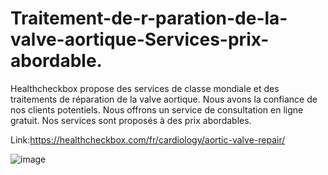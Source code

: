 # Traitement-de-r-paration-de-la-valve-aortique-Services-prix-abordable.
Healthcheckbox propose des services de classe mondiale et des traitements de réparation de la valve aortique. Nous avons la confiance de nos clients potentiels. Nous offrons un service de consultation en ligne gratuit. Nos services sont proposés à des prix abordables.

Link:https://healthcheckbox.com/fr/cardiology/aortic-valve-repair/

![image](https://github.com/user-attachments/assets/886274bc-039d-47eb-86d0-b1e1ebe04ce4)

